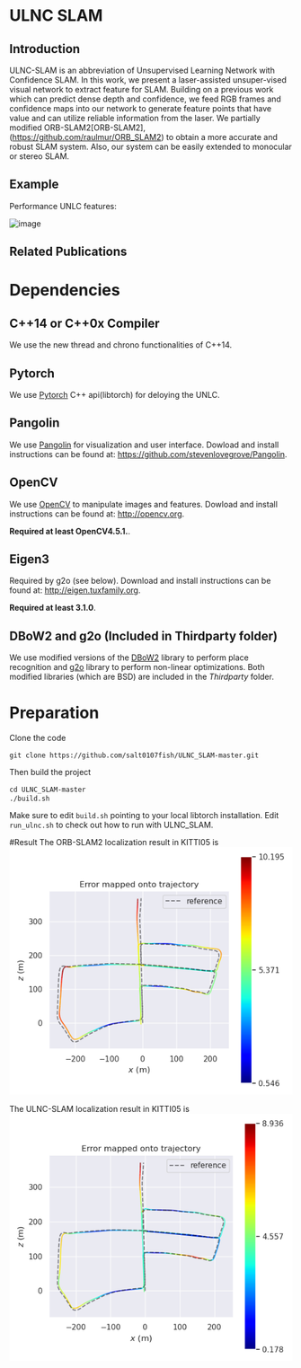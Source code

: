 # ULNC SLAM

## Introduction
ULNC-SLAM is an abbreviation of Unsupervised Learning Network with Confidence SLAM. In this work, we present a laser-assisted unsuper-vised visual network to extract feature for SLAM. Building on a previous work which can predict dense depth and confidence, we feed RGB frames and confidence maps into our network to generate feature points that have value and can utilize reliable information from the laser. We partially modified ORB-SLAM2[ORB-SLAM2], (https://github.com/raulmur/ORB_SLAM2) to obtain a more accurate and robust SLAM system. Also, our system can be easily extended to monocular or stereo SLAM.

## Example
Performance UNLC features:

![image](pic/ulnc.gif)

## Related Publications

# Dependencies

## C++14 or C++0x Compiler
We use the new thread and chrono functionalities of C++14.

## Pytorch
We use [Pytorch](https://github.com/pytorch/pytorch) C++ api(libtorch) for deloying the UNLC. 

## Pangolin
We use [Pangolin](https://github.com/stevenlovegrove/Pangolin) for visualization and user interface. Dowload and install instructions can be found at: https://github.com/stevenlovegrove/Pangolin.

## OpenCV
We use [OpenCV](http://opencv.org) to manipulate images and features. Dowload and install instructions can be found at: http://opencv.org. 

**Required at least OpenCV4.5.1.**.

## Eigen3
Required by g2o (see below). Download and install instructions can be found at: http://eigen.tuxfamily.org. 

**Required at least 3.1.0**.

## DBoW2 and g2o (Included in Thirdparty folder)
We use modified versions of the [DBoW2](https://github.com/dorian3d/DBoW2) library to perform place recognition and [g2o](https://github.com/RainerKuemmerle/g2o) library to perform non-linear optimizations. Both modified libraries (which are BSD) are included in the *Thirdparty* folder.

# Preparation
Clone the code
```
git clone https://github.com/salt0107fish/ULNC_SLAM-master.git
```
Then build the project 
```
cd ULNC_SLAM-master
./build.sh
```
Make sure to edit `build.sh` pointing to your local libtorch installation. Edit `run_ulnc.sh` to check out how to run with ULNC_SLAM.

#Result
The ORB-SLAM2 localization result in KITTI05 is
![image](pic/orb.png)

The ULNC-SLAM localization result in KITTI05 is
![image](pic/ulnc.png)

